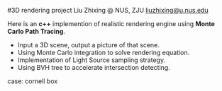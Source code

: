 #3D rendering project
Liu Zhixing @ NUS, ZJU
liuzhixing@u.nus.edu

Here is an **c++** implemention of realistic rendering engine using **Monte Carlo Path Tracing**.

- Input a 3D scene, output a picture of that scene.
- Using Monte Carlo integration to solve rendering equation.
- Implementation of Light Source sampling strategy.
- Using BVH tree to accelerate intersection detecting.

case: cornell box